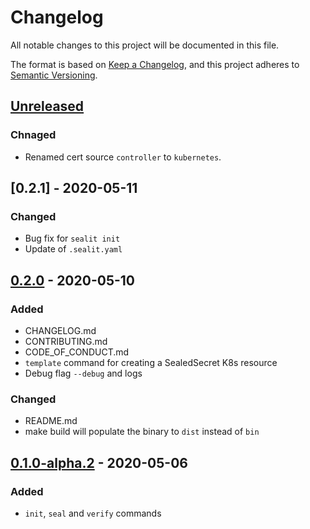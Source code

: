 # Changelog
All notable changes to this project will be documented in this file.

The format is based on [Keep a Changelog](https://keepachangelog.com/en/1.0.0/),
and this project adheres to [Semantic Versioning](https://semver.org/spec/v2.0.0.html).

## [Unreleased]
### Chnaged
- Renamed cert source `controller` to `kubernetes`.

## [0.2.1] - 2020-05-11
### Changed
- Bug fix for `sealit init`
- Update of `.sealit.yaml`

## [0.2.0] - 2020-05-10
### Added
- CHANGELOG.md
- CONTRIBUTING.md
- CODE_OF_CONDUCT.md
- `template` command for creating a SealedSecret K8s resource
- Debug flag `--debug` and logs
### Changed
- README.md
- make build will populate the binary to `dist` instead of `bin`

## [0.1.0-alpha.2] - 2020-05-06
### Added
- `init`, `seal` and `verify` commands

[Unreleased]: https://github.com/dschniepp/sealit/compare/v0.2.0...HEAD
[0.2.0]: https://github.com/dschniepp/sealit/compare/v0.1.0-alpha.2...v0.2.0
[0.1.0-alpha.2]: https://github.com/dschniepp/sealit/releases/tag/v0.1.0-alpha.2